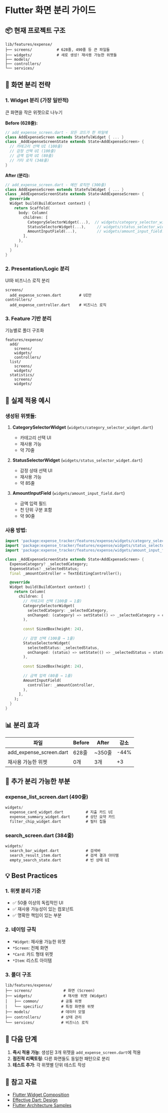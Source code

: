 # Flutter 화면 분리 가이드

## 📦 현재 프로젝트 구조

```
lib/features/expense/
├── screens/           # 628줄, 490줄 등 큰 파일들
├── widgets/           # 새로 생성! 재사용 가능한 위젯들
├── models/
├── controllers/
└── services/
```

## 🎯 화면 분리 전략

### 1. **Widget 분리** (가장 일반적)
큰 화면을 작은 위젯으로 나누기

**Before (628줄):**
```dart
// add_expense_screen.dart - 모든 코드가 한 파일에
class AddExpenseScreen extends StatefulWidget { ... }
class _AddExpenseScreenState extends State<AddExpenseScreen> {
  // 카테고리 선택 UI (100줄)
  // 감정 선택 UI (100줄)
  // 금액 입력 UI (80줄)
  // 기타 로직 (348줄)
}
```

**After (분리):**
```dart
// add_expense_screen.dart - 메인 로직만 (300줄)
class AddExpenseScreen extends StatefulWidget { ... }
class _AddExpenseScreenState extends State<AddExpenseScreen> {
  @override
  Widget build(BuildContext context) {
    return Scaffold(
      body: Column(
        children: [
          CategorySelectorWidget(...),  // widgets/category_selector_widget.dart
          StatusSelectorWidget(...),     // widgets/status_selector_widget.dart
          AmountInputField(...),         // widgets/amount_input_field.dart
        ],
      ),
    );
  }
}
```

### 2. **Presentation/Logic 분리**
UI와 비즈니스 로직 분리

```
screens/
  add_expense_screen.dart        # UI만
controllers/
  add_expense_controller.dart    # 비즈니스 로직
```

### 3. **Feature 기반 분리**
기능별로 폴더 구조화

```
features/expense/
  add/
    screens/
    widgets/
    controllers/
  list/
    screens/
    widgets/
  statistics/
    screens/
    widgets/
```

## 🔧 실제 적용 예시

### 생성된 위젯들:

1. **CategorySelectorWidget** (`widgets/category_selector_widget.dart`)
   - 카테고리 선택 UI
   - 재사용 가능
   - 약 70줄

2. **StatusSelectorWidget** (`widgets/status_selector_widget.dart`)
   - 감정 상태 선택 UI
   - 재사용 가능
   - 약 85줄

3. **AmountInputField** (`widgets/amount_input_field.dart`)
   - 금액 입력 필드
   - 천 단위 구분 포함
   - 약 90줄

### 사용 방법:

```dart
import 'package:expense_tracker/features/expense/widgets/category_selector_widget.dart';
import 'package:expense_tracker/features/expense/widgets/status_selector_widget.dart';
import 'package:expense_tracker/features/expense/widgets/amount_input_field.dart';

class _AddExpenseScreenState extends State<AddExpenseScreen> {
  ExpenseCategory? _selectedCategory;
  ExpenseStatus? _selectedStatus;
  final _amountController = TextEditingController();

  @override
  Widget build(BuildContext context) {
    return Column(
      children: [
        // 카테고리 선택 (100줄 → 1줄)
        CategorySelectorWidget(
          selectedCategory: _selectedCategory,
          onChanged: (category) => setState(() => _selectedCategory = category),
        ),
        
        const SizedBox(height: 24),
        
        // 감정 선택 (100줄 → 1줄)
        StatusSelectorWidget(
          selectedStatus: _selectedStatus,
          onChanged: (status) => setState(() => _selectedStatus = status),
        ),
        
        const SizedBox(height: 24),
        
        // 금액 입력 (80줄 → 1줄)
        AmountInputField(
          controller: _amountController,
        ),
      ],
    );
  }
}
```

## 📊 분리 효과

| 파일 | Before | After | 감소 |
|------|--------|-------|------|
| add_expense_screen.dart | 628줄 | ~350줄 | -44% |
| 재사용 가능한 위젯 | 0개 | 3개 | +3 |

## 🎨 추가 분리 가능한 부분

### expense_list_screen.dart (490줄)
```dart
widgets/
  expense_card_widget.dart          # 지출 카드 UI
  expense_summary_widget.dart       # 상단 요약 카드
  filter_chip_widget.dart           # 필터 칩들
```

### search_screen.dart (384줄)
```dart
widgets/
  search_bar_widget.dart            # 검색바
  search_result_item.dart           # 검색 결과 아이템
  empty_search_state.dart           # 빈 상태 UI
```

## 💡 Best Practices

### 1. **위젯 분리 기준**
- ✅ 50줄 이상의 독립적인 UI
- ✅ 재사용 가능성이 있는 컴포넌트
- ✅ 명확한 책임이 있는 부분

### 2. **네이밍 규칙**
- `*Widget`: 재사용 가능한 위젯
- `*Screen`: 전체 화면
- `*Card`: 카드 형태 위젯
- `*Item`: 리스트 아이템

### 3. **폴더 구조**
```
lib/features/expense/
├── screens/              # 화면 (Screen)
├── widgets/              # 재사용 위젯 (Widget)
│   ├── common/          # 공통 위젯
│   └── specific/        # 특정 화면용 위젯
├── models/              # 데이터 모델
├── controllers/         # 상태 관리
└── services/            # 비즈니스 로직
```

## 🚀 다음 단계

1. **즉시 적용 가능**: 생성된 3개 위젯을 `add_expense_screen.dart`에 적용
2. **점진적 리팩토링**: 다른 화면들도 동일한 패턴으로 분리
3. **테스트 추가**: 각 위젯별 단위 테스트 작성

## 📝 참고 자료

- [Flutter Widget Composition](https://docs.flutter.dev/development/ui/widgets-intro)
- [Effective Dart: Design](https://dart.dev/guides/language/effective-dart/design)
- [Flutter Architecture Samples](https://github.com/brianegan/flutter_architecture_samples)
